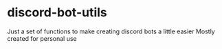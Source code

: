 # discord-bot-utils
Just a set of functions to make creating discord bots a little easier
Mostly created for personal use
